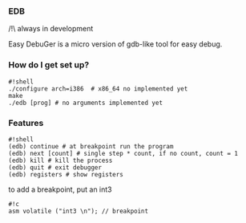 ### EDB ###
/!\ always in development

Easy DebuGer is a micro version of 
gdb-like tool for easy debug.

### How do I get set up? ###


```
#!shell
./configure arch=i386  # x86_64 no implemented yet
make 
./edb [prog] # no arguments implemented yet

```



### Features ###

```
#!shell
(edb) continue # at breakpoint run the program
(edb) next [count] # single step * count, if no count, count = 1
(edb) kill # kill the process
(edb) quit # exit debugger
(edb) registers # show registers

```


to add a breakpoint, put an int3 


```
#!c
asm volatile ("int3 \n"); // breakpoint
```

